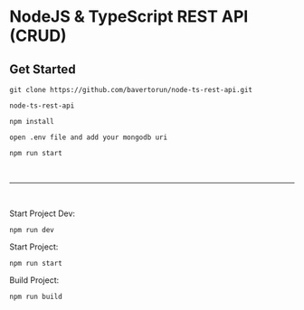 # NodeJS &amp; TypeScript REST API (CRUD)

## Get Started

```
git clone https://github.com/bavertorun/node-ts-rest-api.git
```

```
node-ts-rest-api
```

```
npm install
```

`
open .env file and add your mongodb uri
`

```
npm run start
```
<br><hr><br>

Start Project Dev:

```
npm run dev
```

Start Project:

```
npm run start
```

Build Project:

```
npm run build
```
